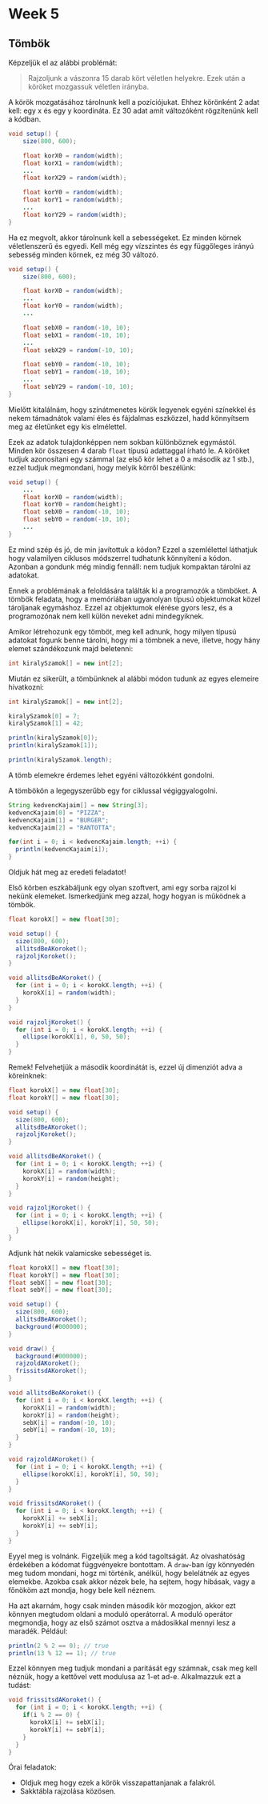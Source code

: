 # Week 5

## Tömbök

Képzeljük el az alábbi problémát: 

> Rajzoljunk a vászonra 15 darab kört véletlen helyekre. Ezek után a köröket mozgassuk véletlen irányba.

A körök mozgatásához tárolnunk kell a pozíciójukat. Ehhez körönként 2 adat kell: egy x és egy y koordináta. Ez 30 adat amit változóként rögzítenünk kell a kódban.

```Java
void setup() {
    size(800, 600);

    float korX0 = random(width);
    float korX1 = random(width);
    ...
    float korX29 = random(width);

    float korY0 = random(width);
    float korY1 = random(width);
    ...
    float korY29 = random(width);
}
```

Ha ez megvolt, akkor tárolnunk kell a sebességeket. Ez minden körnek véletlenszerű és egyedi. Kell még egy vízszintes és egy függőleges irányú sebesség minden körnek, ez még 30 változó. 

```Java
void setup() {
    size(800, 600);

    float korX0 = random(width);
    ...
    float korY0 = random(width);
    ...

    float sebX0 = random(-10, 10);
    float sebX1 = random(-10, 10);
    ...
    float sebX29 = random(-10, 10);

    float sebY0 = random(-10, 10);
    float sebY1 = random(-10, 10);
    ...
    float sebY29 = random(-10, 10);
}
```

Mielőtt kitalálnám, hogy színátmenetes körök legyenek egyéni színekkel és nekem támadnátok valami éles és fájdalmas eszközzel, hadd könnyítsem meg az életünket egy kis elmélettel.

Ezek az adatok tulajdonképpen nem sokban különböznek egymástól. Minden kör összesen 4 darab `float` típusú adattaggal írható le. A köröket tudjuk azonosítani egy számmal (az első kör lehet a 0 a második az 1 stb.), ezzel tudjuk megmondani, hogy melyik körről beszélünk:

```Java
void setup() {
    ...
    float korX0 = random(width);
    float korY0 = random(height);
    float sebX0 = random(-10, 10);
    float sebY0 = random(-10, 10);
    ...
}
```

Ez mind szép és jó, de min javítottuk a kódon? Ezzel a szemlélettel láthatjuk hogy valamilyen ciklusos módszerrel tudhatunk könnyíteni a kódon. Azonban a gondunk még mindig fennáll: nem tudjuk kompaktan tárolni az adatokat.

Ennek a problémának a feloldására találták ki a programozók a tömböket. A tömbök feladata, hogy a memóriában ugyanolyan típusú objektumokat közel tároljanak egymáshoz. Ezzel az objektumok elérése gyors lesz, és a programozónak nem kell külön neveket adni mindegyiknek.

Amikor létrehozunk egy tömböt, meg kell adnunk, hogy milyen típusú adatokat fogunk benne tárolni, hogy mi a tömbnek a neve, illetve, hogy hány elemet szándékozunk majd beletenni:

```Java
int kiralySzamok[] = new int[2];
```

Miután ez sikerült, a tömbünknek al alábbi módon tudunk az egyes elemeire hivatkozni:

```Java
int kiralySzamok[] = new int[2];

kiralySzamok[0] = 7;
kiralySzamok[1] = 42;

println(kiralySzamok[0]);
println(kiralySzamok[1]);

println(kiralySzamok.length);
```

A tömb elemekre érdemes lehet egyéni változókként gondolni.

A tömbökön a legegyszerűbb egy for ciklussal végiggyalogolni.

```Java
String kedvencKajaim[] = new String[3];
kedvencKajaim[0] = "PIZZA";
kedvencKajaim[1] = "BURGER";
kedvencKajaim[2] = "RANTOTTA";

for(int i = 0; i < kedvencKajaim.length; ++i) {
  println(kedvencKajaim[i]);
}
```

Oldjuk hát meg az eredeti feladatot!

Első körben eszkábáljunk egy olyan szoftvert, ami egy sorba rajzol ki nekünk elemeket. Ismerkedjünk meg azzal, hogy hogyan is működnek a tömbök.

```Java
float korokX[] = new float[30];

void setup() {
  size(800, 600);
  allitsdBeAKoroket();
  rajzoljKoroket();
}

void allitsdBeAKoroket() {
  for (int i = 0; i < korokX.length; ++i) {
    korokX[i] = random(width);
  }
}

void rajzoljKoroket() {
  for (int i = 0; i < korokX.length; ++i) {
    ellipse(korokX[i], 0, 50, 50);
  }
}
```

Remek! Felvehetjük a második koordinátát is, ezzel új dimenziót adva a köreinknek:

```Java
float korokX[] = new float[30];
float korokY[] = new float[30];

void setup() {
  size(800, 600);
  allitsdBeAKoroket();
  rajzoljKoroket();
}

void allitsdBeAKoroket() {
  for (int i = 0; i < korokX.length; ++i) {
    korokX[i] = random(width);
    korokY[i] = random(height);
  }
}

void rajzoljKoroket() {
  for (int i = 0; i < korokX.length; ++i) {
    ellipse(korokX[i], korokY[i], 50, 50);
  }
}
```

Adjunk hát nekik valamicske sebességet is.

```Java
float korokX[] = new float[30];
float korokY[] = new float[30];
float sebX[] = new float[30];
float sebY[] = new float[30];

void setup() {
  size(800, 600);
  allitsdBeAKoroket();
  background(#000000);
}

void draw() {
  background(#000000);
  rajzoldAKoroket();
  frissitsdAKoroket();
}

void allitsdBeAKoroket() {
  for (int i = 0; i < korokX.length; ++i) {
    korokX[i] = random(width);
    korokY[i] = random(height);
    sebX[i] = random(-10, 10);
    sebY[i] = random(-10, 10);
  }
}

void rajzoldAKoroket() {
  for (int i = 0; i < korokX.length; ++i) {
    ellipse(korokX[i], korokY[i], 50, 50);
  }
}

void frissitsdAKoroket() {
  for (int i = 0; i < korokX.length; ++i) {
    korokX[i] += sebX[i];
    korokY[i] += sebY[i];
  }
}
```

Eyyel meg is volnánk. Figzeljük meg a kód tagoltságát. Az olvashatóság érdekében a kódomat függvényekre bontottam. A `draw`-ban így könnyedén meg tudom mondani, hogz mi történik, anélkül, hogy belelátnék az egyes elemekbe. Azokba csak akkor nézek bele, ha sejtem, hogy hibásak, vagy a főnököm azt mondja, hogy bele kell néznem. 

Ha azt akarnám, hogy csak minden második kör mozogjon, akkor ezt könnyen megtudom oldani a moduló operátorral. A moduló operátor megmondja, hogy az első számot osztva a mádosikkal mennyi lesz a maradék. Például:

```Java
println(2 % 2 == 0); // true
println(13 % 12 == 1); // true
```

Ezzel könnyen meg tudjuk mondani a paritását egy számnak, csak meg kell néznük, hogy a kettővel vett modulusa az 1-et ad-e. Alkalmazzuk ezt a tudást:

```Java
void frissitsdAKoroket() {
  for (int i = 0; i < korokX.length; ++i) {
    if(i % 2 == 0) {
      korokX[i] += sebX[i];
      korokY[i] += sebY[i];
    }
  }
}
```

Órai feladatok: 

 - Oldjuk meg hogy ezek a körök visszapattanjanak a falakról.
 - Sakktábla rajzolása közösen.
